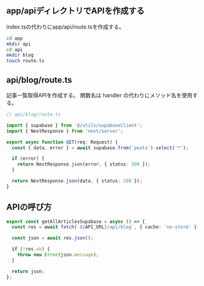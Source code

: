 ## app/apiディレクトリでAPIを作成する

index.tsの代わりにapp/api/route.tsを作成する。

```sh
cd app
mkdir api
cd api
mkdir blog
touch route.ts
```

## api/blog/route.ts 

記事一覧取得APIを作成する。
関数名は handler の代わりにメソッド名を使用する。

```ts
// api/blog/route.ts

import { supabase } from '@/utils/supabaseClient';
import { NextResponse } from 'next/server';

export async function GET(req: Request) {
  const { data, error } = await supabase.from('posts').select('*');

  if (error) {
    return NextResponse.json(error, { status: 500 });
  }

  return NextResponse.json(data, { status: 200 });
}
```

## APIの呼び方

```ts
export const getAllArticlesSupabase = async () => {
  const res = await fetch(`${API_URL}/api/blog`, { cache: 'no-store' });

  const json = await res.json();

  if (!res.ok) {
    throw new Error(json.message);
  }

  return json;
};
```
